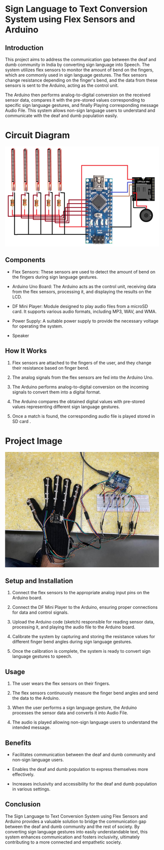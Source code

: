 # Sign Language to Text Conversion System using Flex Sensors and Arduino

## Introduction

This project aims to address the communication gap between the deaf and dumb community in India by converting sign language into Speech. The system utilizes flex sensors to monitor the amount of bend on the fingers, which are commonly used in sign language gestures. The flex sensors change resistance depending on the finger's bend, and the data from these sensors is sent to the Arduino, acting as the control unit.

The Arduino then performs analog-to-digital conversion on the received sensor data, compares it with the pre-stored values corresponding to specific sign language gestures, and finally Playing corresponding message Audio File. This system allows non-sign language users to understand and communicate with the deaf and dumb population easily.

# Circuit Diagram
![My Image](Images/Circuit-Diagram-696x453.png)

## Components

- Flex Sensors: These sensors are used to detect the amount of bend on the fingers during sign language gestures.

- Arduino Uno Board: The Arduino acts as the control unit, receiving data from the flex sensors, processing it, and displaying the results on the LCD.

- DF Mini Player:  Module designed to play audio files from a microSD card. It supports various audio formats, including MP3, WAV, and WMA. 

- Power Supply: A suitable power supply to provide the necessary voltage for operating the system.

- Speaker

## How It Works

1. Flex sensors are attached to the fingers of the user, and they change their resistance based on finger bend.

2. The analog signals from the flex sensors are fed into the Arduino Uno.

3. The Arduino performs analog-to-digital conversion on the incoming signals to convert them into a digital format.

4. The Arduino compares the obtained digital values with pre-stored values representing different sign language gestures.

5. Once a match is found, the corresponding audio file is played stored in SD card .

# Project Image
![My Image](Images/Project_Image.jpeg)


## Setup and Installation

1. Connect the flex sensors to the appropriate analog input pins on the Arduino board.

2. Connect the DF Mini Player to the Arduino, ensuring proper connections for data and control signals.

3. Upload the Arduino code (sketch) responsible for reading sensor data, processing it, and playing the audio file to the Arduino board.

4. Calibrate the system by capturing and storing the resistance values for different finger bend angles during sign language gestures.

5. Once the calibration is complete, the system is ready to convert sign language gestures to speech.

## Usage

1. The user wears the flex sensors on their fingers.

2. The flex sensors continuously measure the finger bend angles and send the data to the Arduino.

3. When the user performs a sign language gesture, the Arduino processes the sensor data and converts it into Audio File.

4. The audio is played allowing non-sign language users to understand the intended message.

## Benefits

- Facilitates communication between the deaf and dumb community and non-sign language users.

- Enables the deaf and dumb population to express themselves more effectively.

- Increases inclusivity and accessibility for the deaf and dumb population in various settings.

## Conclusion

The Sign Language to Text Conversion System using Flex Sensors and Arduino provides a valuable solution to bridge the communication gap between the deaf and dumb community and the rest of society. By converting sign language gestures into easily understandable text, this system enhances communication and fosters inclusivity, ultimately contributing to a more connected and empathetic society.
